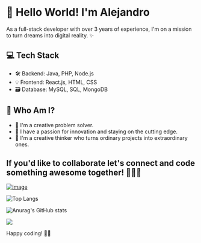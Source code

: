 # 👋 Hello World! I'm Alejandro

As a full-stack developer with over 3 years of experience, I'm on a mission to turn dreams into digital reality. ✨

## 💻 Tech Stack

- 🛠️ Backend: Java, PHP, Node.js
- 💡 Frontend: React.js, HTML, CSS
- 🗃️ Database: MySQL, SQL, MongoDB

## 🤔 Who Am I?

- 🎨 I'm a creative problem solver. 
- 🚀 I have a passion for innovation and staying on the cutting edge.
- 🧠 I'm a creative thinker who turns ordinary projects into extraordinary ones.

## If you'd like to collaborate let's connect and code something awesome together! 🚀👨‍💻

[![image](https://img.shields.io/badge/LinkedIn-0077B5?style=for-the-badge&logo=linkedin&logoColor=white)](https://www.linkedin.com/in/alejandro-rojas-rodriguez/)

![Top Langs](https://github-readme-stats.vercel.app/api/top-langs/?username=Alejo-Rojas-R&layout=compact&theme=dark)

![Anurag's GitHub stats](https://github-readme-stats.vercel.app/api?username=Alejo-Rojas-R&show_icons=false&theme=dark)

![](https://komarev.com/ghpvc/?username=Alejo-Rojas-R&color=grey&style=flat-square)

Happy coding! 🚁✨
